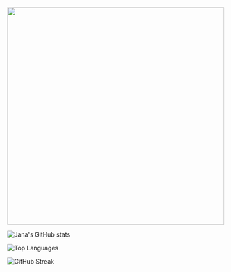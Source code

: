 ## 
<img src="https://media.giphy.com/media/69jvP3VXUYhr3YUYu9/giphy.gif" width="500"/>
<!-- 🎨 Burgundy Style GitHub Stats -->

![Jana's GitHub stats](https://github-readme-stats.vercel.app/api?username=jananour00&show_icons=true&theme=default&bg_color=00000000&title_color=800020&text_color=800020&icon_color=800020&border_color=800020)

![Top Languages](https://github-readme-stats.vercel.app/api/top-langs/?username=jananour00&layout=compact&bg_color=00000000&title_color=800020&text_color=800020&icon_color=800020&border_color=800020)

![GitHub Streak](https://streak-stats.demolab.com?user=jananour00&theme=default&hide_border=false&background=FFFFFF00&ring=800020&fire=800020&currStreakLabel=800020)
